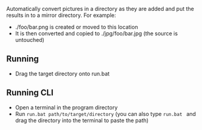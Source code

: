 Automatically convert pictures in a directory as they are added and put the results in to a mirror directory.
For example:
- ./foo/bar.png is created or moved to this location
- It is then converted and copied to ./jpg/foo/bar.jpg (the source is untouched)
## Running
- Drag the target directory onto run.bat
## Running CLI
- Open a terminal in the program directory
- Run `run.bat path/to/target/directory` (you can also type `run.bat ` and drag the directory into the terminal to paste the path)

